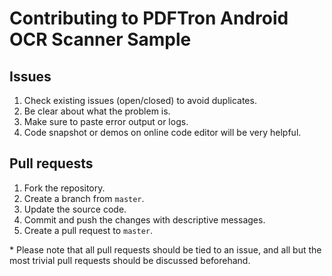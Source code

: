 # Contributing to PDFTron Android OCR Scanner Sample

## Issues
1. Check existing issues (open/closed) to avoid duplicates.
2. Be clear about what the problem is.
3. Make sure to paste error output or logs.
4. Code snapshot or demos on online code editor will be very helpful.

## Pull requests
1. Fork the repository.
2. Create a branch from `master`.
3. Update the source code.
4. Commit and push the changes with descriptive messages.
5. Create a pull request to `master`.

\* Please note that all pull requests should be tied to an issue, and all but the most trivial pull requests should be discussed beforehand.